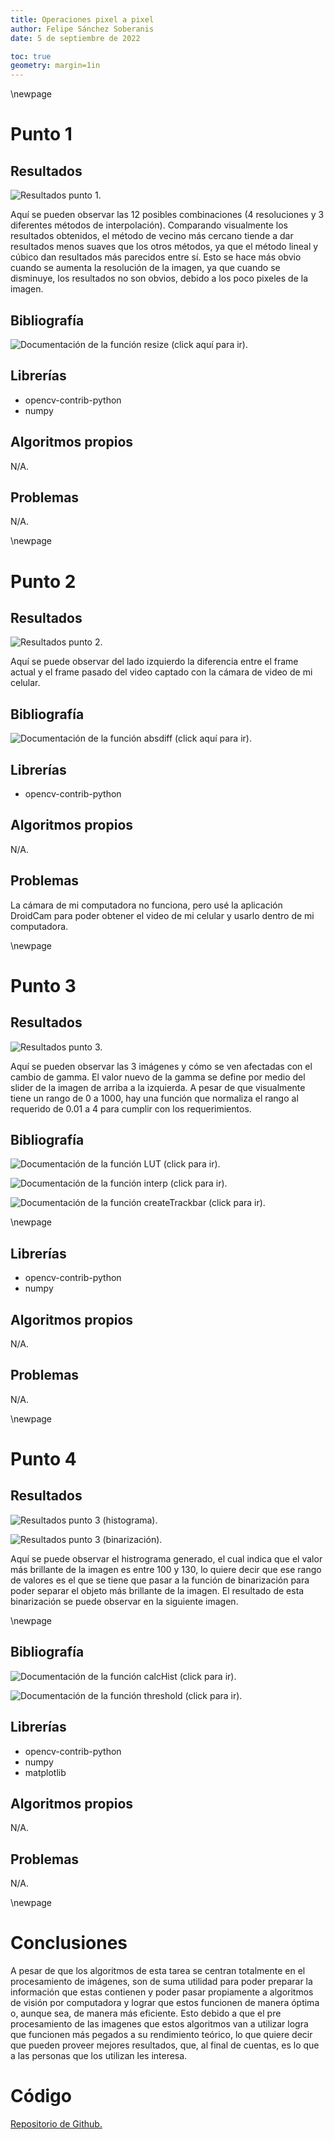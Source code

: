 ```yaml
---
title: Operaciones pixel a pixel
author: Felipe Sánchez Soberanis
date: 5 de septiembre de 2022

toc: true
geometry: margin=1in
---
```


\newpage
# Punto 1

## Resultados

![Resultados punto 1.](reporte-media/resultados-punto-1.png)

Aquí se pueden observar las 12 posibles combinaciones (4 resoluciones y 3 diferentes métodos de interpolación).
Comparando visualmente los resultados obtenidos, el método de vecino más cercano tiende a dar resultados menos suaves que los otros métodos, ya que el método lineal y cúbico dan resultados más parecidos entre sí. Esto se hace más obvio cuando se aumenta la resolución de la imagen, ya que cuando se disminuye, los resultados no son obvios, debido a los poco pixeles de la imagen.

## Bibliografía

![Documentación de la función resize ([click aquí para ir](https://docs.opencv.org/4.x/da/d54/group__imgproc__transform.html#ga47a974309e9102f5f08231edc7e7529d)).](reporte-media/cv-resize.png)

## Librerías

- opencv-contrib-python
- numpy

## Algoritmos propios

N/A.

## Problemas

N/A.

\newpage
# Punto 2

## Resultados

![Resultados punto 2.](reporte-media/resultados-punto-2.png)

Aquí se puede observar del lado izquierdo la diferencia entre el frame actual y el frame pasado del video captado con la cámara de video de mi celular.

## Bibliografía

![Documentación de la función absdiff ([click aquí para ir](https://docs.opencv.org/4.x/d2/de8/group__core__array.html#ga6fef31bc8c4071cbc114a758a2b79c14)).](reporte-media/cv-absdiff.png)

## Librerías

- opencv-contrib-python

## Algoritmos propios

N/A.

## Problemas

La cámara de mi computadora no funciona, pero usé la aplicación DroidCam para poder obtener el video de mi celular y usarlo dentro de mi computadora.

\newpage
# Punto 3

## Resultados

![Resultados punto 3.](reporte-media/resultados-punto-3.png)

Aquí se pueden observar las 3 imágenes y cómo se ven afectadas con el cambio de gamma. El valor nuevo de la gamma se define por medio del slider de la imagen de arriba a la izquierda. A pesar de que visualmente tiene un rango de 0 a 1000, hay una función que normaliza el rango al requerido de 0.01 a 4 para cumplir con los requerimientos.

## Bibliografía

![Documentación de la función LUT ([click para ir](https://docs.opencv.org/4.x/d2/de8/group__core__array.html#gab55b8d062b7f5587720ede032d34156f)).](reporte-media/cv-lut.png)

![Documentación de la función interp ([click para ir](https://numpy.org/doc/stable/reference/generated/numpy.interp.html#numpy-interp)).](reporte-media/np-interp.png)

![Documentación de la función createTrackbar ([click para ir](https://docs.opencv.org/4.x/d7/dfc/group__highgui.html#gaf78d2155d30b728fc413803745b67a9b)).](reporte-media/cv-createTrackbar.png)

\newpage

## Librerías

- opencv-contrib-python
- numpy

## Algoritmos propios

N/A.

## Problemas

N/A.

\newpage
# Punto 4

## Resultados

![Resultados punto 3 (histograma).](reporte-media/resultados-punto-4-histograma.png)

![Resultados punto 3 (binarización).](reporte-media/resultados-punto-4.png)

Aquí se puede observar el histrograma generado, el cual indica que el valor más brillante de la imagen es entre 100 y 130, lo quiere decir que ese rango de valores es el que se tiene que pasar a la función de binarización para poder separar el objeto más brillante de la imagen. El resultado de esta binarización se puede observar en la siguiente imagen.

\newpage
## Bibliografía

![Documentación de la función calcHist ([click para ir](https://docs.opencv.org/4.x/d6/dc7/group__imgproc__hist.html#ga4b2b5fd75503ff9e6844cc4dcdaed35d)).](reporte-media/cv-calcHist.png)

![Documentación de la función threshold ([click para ir](https://docs.opencv.org/4.x/d7/d1b/group__imgproc__misc.html#gae8a4a146d1ca78c626a53577199e9c57)).](reporte-media/cv-threshold.png)

## Librerías

- opencv-contrib-python
- numpy
- matplotlib

## Algoritmos propios

N/A.

## Problemas

N/A.

\newpage
# Conclusiones

A pesar de que los algoritmos de esta tarea se centran totalmente en el procesamiento de imágenes, son de suma utilidad para poder preparar la información que estas contienen y poder pasar propiamente a algoritmos de visión por computadora y lograr que estos funcionen de manera óptima o, aunque sea, de manera más eficiente. Esto debido a que el pre procesamiento de las imagenes que estos algoritmos van a utilizar logra que funcionen más pegados a su rendimiento teórico, lo que quiere decir que pueden proveer mejores resultados, que, al final de cuentas, es lo que a las personas que los utilizan les interesa.

# Código

[Repositorio de Github.](https://github.com/FelipeSanchezSoberanis/vision-por-computadora/tree/main/operaciones_pixel_a_pixel)

